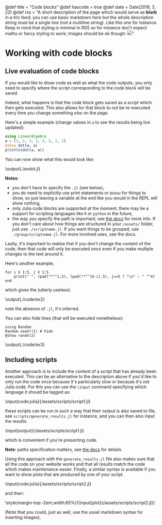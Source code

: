 @def title = "Code blocks"
@def hascode = true
@def date = Date(2019, 3, 22)
@def rss = "A short description of the page which would serve as **blurb** in a `RSS` feed; you can use basic markdown here but the whole description string must be a single line (not a multiline string). Like this one for instance. Keep in mind that styling is minimal in RSS so for instance don't expect maths or fancy styling to work; images should be ok though: ![](https://upload.wikimedia.org/wikipedia/en/3/32/Rick_and_Morty_opening_credits.jpeg)"

# Working with code blocks

## Live evaluation of code blocks

If you would like to show code as well as what the code outputs, you only need to specify where the script corresponding to the code block will be saved.

Indeed, what happens is that the code block gets saved as a script which then gets executed.
This also allows for that block to not be re-executed every time you change something _else_ on the page.

Here's a simple example (change values in `a` to see the results being live updated):

```julia:./exdot.jl
using LinearAlgebra
a = [1, 2, 3, 3, 4, 5, 2, 2]
@show dot(a, a)
println(dot(a, a))
```

You can now show what this would look like:

\output{./exdot.jl}

**Notes**:
* you don't have to specify the `.jl` (see below),
* you do need to explicitly use print statements or `@show` for things to show, so just leaving a variable at the end like you would in the REPL will show nothing,
* only Julia code blocks are supported at the moment, there may be a support for scripting languages like `R` or `python` in the future,
* the way you specify the path is important; see [the docs](https://tlienart.github.io/JuDoc.jl/dev/man/syntax/#More-on-paths-1) for more info. If you don't care about how things are structured in your `/assets/` folder, just use `./scriptname.jl`. If you want things to be grouped, use `./group/scriptname.jl`. For more involved uses, see the docs.

Lastly, it's important to realise that if you don't change the content of the code, then that code will only be executed _once_ even if you make multiple changes to the text around it.

Here's another example,

```julia:./code/ex2
for i ∈ 1:5, j ∈ 1:5
    print(" ", rpad("*"^i,5), lpad("*"^(6-i),5), j==5 ? "\n" : " "^4)
end
```

which gives the (utterly useless):

\output{./code/ex2}

note the absence of `.jl`, it's inferred.

You can also hide lines (that will be executed nonetheless):

```julia:./code/ex3
using Random
Random.seed!(1) # hide
@show randn(2)
```

\output{./code/ex3}

## Including scripts

Another approach is to include the content of a script that has already been executed.
This can be an alternative to the description above if you'd like to only run the code once because it's particularly slow or because it's not Julia code.
For this you can use the `\input` command specifying which language it should be tagged as:

\input{code:julia}{/assets/scripts/script1.jl}

these scripts can be run in such a way that their output is also saved to file, see `scripts/generate_results.jl` for instance, and you can then also input the results:

\input{output}{/assets/scripts/script1.jl}

which is convenient if you're presenting code.

**Note**: paths specification matters, see [the docs](https://tlienart.github.io/JuDoc.jl/dev/man/syntax/#More-on-paths-1) for details.

Using this approach with the `generate_results.jl` file also makes sure that all the code on your website works and that all results match the code which makes maintenance easier.
Finally, a similar syntax is available if you want to show plots that are produced by one of your script.

\input{code:julia}{/assets/scripts/script2.jl}

and then:

\style{margin-top:-2em;width:65%}{\input{plot}{/assets/scripts/script2.jl}}

(Note that you could, just as well, use the usual markdown syntax for inserting images).
